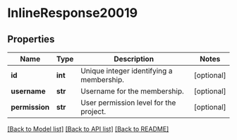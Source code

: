 # InlineResponse20019

## Properties
Name | Type | Description | Notes
------------ | ------------- | ------------- | -------------
**id** | **int** | Unique integer identifying a membership. | [optional] 
**username** | **str** | Username for the membership. | [optional] 
**permission** | **str** | User permission level for the project. | [optional] 

[[Back to Model list]](../README.md#documentation-for-models) [[Back to API list]](../README.md#documentation-for-api-endpoints) [[Back to README]](../README.md)

